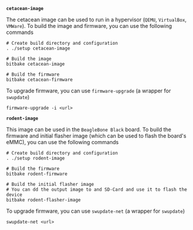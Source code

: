 **`cetacean-image`**

The cetacean image can be used to run in a hypervisor (`QEMU`, `VirtualBox`, `VMWare`). To build the image and firmware, you can use the following commands

```shell
# Create build directory and configuration
. ./setup cetacean-image

# Build the image
bitbake cetacean-image

# Build the firmware
bitbake cetacean-firmware
```

To upgrade firmware, you can use `firmware-upgrade` (a wrapper for `swupdate`)

```shell
firmware-upgrade -i <url>
```


**`rodent-image`**

This image can be used in the `BeagleBone Black` board. To build the firmware and initial flasher image (which can be used to flash the board's eMMC), you can use the following commands

```shell
# Create build directory and configuration
. ./setup rodent-image

# Build the firmware
bitbake rodent-firmware

# Build the initial flasher image
# You can dd the output image to and SD-Card and use it to flash the device
bitbake rodent-flasher-image
```

To upgrade firmware, you can use `swupdate-net` (a wrapper for `swupdate`)

```shell
swupdate-net <url>
```

